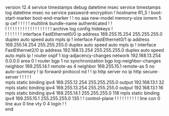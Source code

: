 version 12.4
service timestamps debug datetime msec
service timestamps log datetime msec
no service password-encryption
!
hostname R1_5
!
boot-start-marker
boot-end-marker
!
!
no aaa new-model
memory-size iomem 5
ip cef
!
!
!
!
!
multilink bundle-name authenticated
!
!         
!
!
!
!
!
!
!
!
!
!
!
!
!
!
!
!
!
!
!
archive
 log config
  hidekeys
!         
!
!
!
!
!
!
!
interface FastEthernet0/0
 ip address 169.255.15.254 255.255.255.0
 duplex auto
 speed auto
 mpls ip
!
interface FastEthernet0/1
 ip address 169.255.14.254 255.255.255.0
 duplex auto
 speed auto
 mpls ip
!
interface FastEthernet2/0
 ip address 192.168.13.254 255.255.255.0
 duplex auto
 speed auto
 mpls ip
!
router ospf 1
 log-adjacency-changes
 network 192.168.13.254 0.0.0.0 area 0
!
router bgp 1
 no synchronization
 bgp log-neighbor-changes
 neighbor 169.255.14.1 remote-as 4
 neighbor 169.255.15.1 remote-as 5
 no auto-summary
!
ip forward-protocol nd
!
!
ip http server
no ip http secure-server
!
!
!
!
!         
mpls static binding ipv4 169.255.12.254 255.255.255.0 output 192.168.13.1 32
mpls static binding ipv4 169.255.13.254 255.255.255.0 output 192.168.13.1 16
mpls static binding ipv4 169.255.14.1 255.255.255.0 118
mpls static binding ipv4 169.255.15.1 255.255.255.0 135
!
!
control-plane
!
!
!
!
!
!
!
!
!
!
line con 0
line aux 0
line vty 0 4
 login
!
!         
end